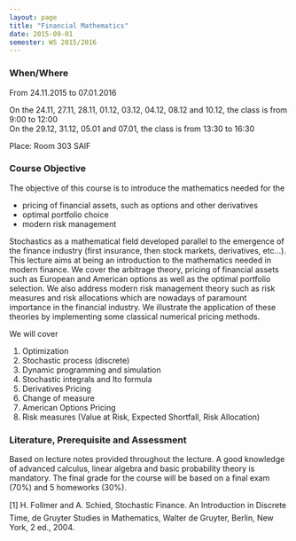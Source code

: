 ```yaml
---
layout: page
title: "Financial Mathematics"
date: 2015-09-01
semester: WS 2015/2016
---
```

### When/Where

From 24.11.2015 to 07.01.2016

On the 24.11, 27.11, 28.11, 01.12, 03.12, 04.12, 08.12 and 10.12, the class is from 9:00 to 12:00   
On the 29.12, 31.12, 05.01 and 07.01, the class is from 13:30 to 16:30  

Place: Room 303 SAIF


### Course Objective

The objective of this course is to introduce the mathematics needed for the 

- pricing of financial assets, such as options and other derivatives
- optimal portfolio choice
- modern risk management

Stochastics as a mathematical field developed parallel to the emergence of the finance industry (first insurance, then stock markets, derivatives, etc...).
This lecture aims at being an introduction to
the mathematics needed in modern finance. We cover the arbitrage theory, pricing of financial assets such as European and American options as well as the optimal portfolio selection.
We also address modern risk management theory such as risk measures and risk allocations which are nowadays of paramount importance in the financial industry.
We illustrate the application of these theories by implementing some classical numerical pricing methods.

We will cover

1. Optimization 
2. Stochastic process (discrete)
3. Dynamic programming and simulation
4. Stochastic integrals and Ito formula
5. Derivatives Pricing
6. Change of measure
7. American Options Pricing
8. Risk measures (Value at Risk, Expected Shortfall, Risk Allocation)

### Literature, Prerequisite and Assessment

Based on lecture notes provided throughout the lecture.
A good knowledge of advanced calculus, linear algebra and basic probability theory is mandatory.
The final grade for the course will be based on a final exam (70%) and 5 homeworks (30%).


[1] H. Follmer and A. Schied, Stochastic Finance. An Introduction in
Discrete Time, de Gruyter Studies in Mathematics, Walter de Gruyter,
Berlin, New York, 2 ed., 2004.
